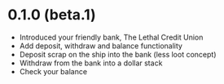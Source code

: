 # 0.1.0 (beta.1)

- Introduced your friendly bank, The Lethal Credit Union
- Add deposit, withdraw and balance functionality
- Deposit scrap on the ship into the bank (less loot concept)
- Withdraw from the bank into a dollar stack
- Check your balance
